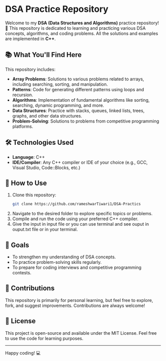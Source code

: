 # DSA Practice Repository

Welcome to my **DSA (Data Structures and Algorithms)** practice repository! 🎉 This repository is dedicated to learning and practicing various DSA concepts, algorithms, and coding problems. All the solutions and examples are implemented in **C++**.

## 📚 What You'll Find Here

This repository includes:

- **Array Problems**: Solutions to various problems related to arrays, including searching, sorting, and manipulation.
- **Patterns**: Code for generating different patterns using loops and recursion.
- **Algorithms**: Implementation of fundamental algorithms like sorting, searching, dynamic programming, and more.
- **Data Structures**: Practice with stacks, queues, linked lists, trees, graphs, and other data structures.
- **Problem-Solving**: Solutions to problems from competitive programming platforms.

## 🛠️ Technologies Used

- **Language**: C++
- **IDE/Compiler**: Any C++ compiler or IDE of your choice (e.g., GCC, Visual Studio, Code::Blocks, etc.)

## 🚀 How to Use

1. Clone this repository:
   ```bash
   git clone https://github.com/rameshwarTiwari1/DSA-Practics
   ```
2. Navigate to the desired folder to explore specific topics or problems.
3. Compile and run the code using your preferred C++ compiler.
4. Give the input in input file or you can use terminal and see ouput in ouput.txt file or in your terminal.

## 🌟 Goals

- To strengthen my understanding of DSA concepts.
- To practice problem-solving skills regularly.
- To prepare for coding interviews and competitive programming contests.

## 🤝 Contributions

This repository is primarily for personal learning, but feel free to explore, fork, and suggest improvements. Contributions are always welcome!

## 📝 License

This project is open-source and available under the MIT License. Feel free to use the code for learning purposes.

---

Happy coding! 💻
